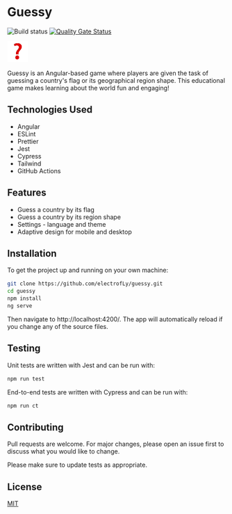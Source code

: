 # Guessy

![Build status](https://github.com/electrofLy/guessy/actions/workflows/ci.yml/badge.svg)
[![Quality Gate Status](https://sonarcloud.io/api/project_badges/measure?project=electrofLy_guessy&metric=alert_status)](https://sonarcloud.io/summary/new_code?id=electrofLy_guessy)

![Guessy](./src/assets/icons/icon-48x48.png)

Guessy is an Angular-based game where players are given the task of guessing a country's flag or its geographical region shape. This educational game makes learning about the world fun and engaging!

## Technologies Used

- Angular
- ESLint
- Prettier
- Jest
- Cypress
- Tailwind
- GitHub Actions

## Features

- Guess a country by its flag
- Guess a country by its region shape
- Settings - language and theme
- Adaptive design for mobile and desktop

## Installation

To get the project up and running on your own machine:

```bash
git clone https://github.com/electrofLy/guessy.git
cd guessy
npm install
ng serve
```

Then navigate to http://localhost:4200/. The app will automatically reload if you change any of the source files.

## Testing

Unit tests are written with Jest and can be run with:

```bash
npm run test
```

End-to-end tests are written with Cypress and can be run with:

```bash
npm run ct
```

## Contributing

Pull requests are welcome. For major changes, please open an issue first to discuss what you would like to change.

Please make sure to update tests as appropriate.

## License

[MIT](https://choosealicense.com/licenses/mit/)
